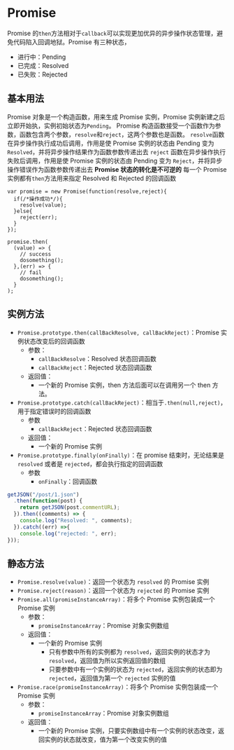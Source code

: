 # Promise

Promise 的`then`方法相对于`callback`可以实现更加优异的异步操作状态管理，避免代码陷入回调地狱。Promise 有三种状态，

- 进行中：Pending
- 已完成：Resolved
- 已失败：Rejected

## 基本用法

Promise 对象是一个构造函数，用来生成 Promise 实例，Promise 实例新建之后立即开始执，实例初始状态为`Pending`。
Promise 构造函数接受一个函数作为参数，函数包含两个参数，`resolve`和`reject`，这两个参数也是函数。
`resolve`函数在异步操作执行成功后调用，作用是使 Promise 实例的状态由 Pending 变为 `Resolved`，并将异步操作结果作为函数参数传递出去
`reject` 函数在异步操作执行失败后调用，作用是使 Promise 实例的状态由 Pending 变为 `Reject`，并将异步操作错误作为函数参数传递出去
**Promise 状态的转化是不可逆的**
每一个 Promise 实例都有`then`方法用来指定 Resolved 和 Rejected 的回调函数

```JS
var promise = new Promise(function(resolve,reject){
  if(/*操作成功*/){
    resolve(value);
  }else{
    reject(err);
  }
});

promise.then(
  (value) => {
    // success
    dosomething();
  },(err) => {
    // fail
    dosomething();
  }
);
```

## 实例方法

- `Promise.prototype.then(callBackResolve, callBackReject)`：Promise 实例状态改变后的回调函数
  - 参数：
    - `callBackResolve`：Resolved 状态回调函数
    - `callBackReject`：Rejected 状态回调函数
  - 返回值：
    - 一个新的 Promise 实例，then 方法后面可以在调用另一个 then 方法。
- `Promise.prototype.catch(callBackReject)`：相当于`.then(null,reject)`，用于指定错误时的回调函数
  - 参数
    - `callBackReject`：Rejected 状态回调函数
  - 返回值：
    - 一个新的 Promise 实例
- `Promise.prototype.finally(onFinally)`：在 promise 结束时，无论结果是 `resolved` 或者是 `rejected`，都会执行指定的回调函数
  - 参数
    - `onFinally`：回调函数

```JavaScript
getJSON("/post/1.json")
  .then(function(post) {
    return getJSON(post.commentURL);
  }).then((comments) => {
    console.log("Resolved: ", comments);
  }).catch((err) =>{
    console.log("rejected: ", err);
}));
```

## 静态方法

- `Promise.resolve(value)`：返回一个状态为 `resolved` 的 Promise 实例
- `Promise.reject(reason)`：返回一个状态为 `rejected` 的 Promise 实例
- `Promise.all(promiseInstanceArray)`：将多个 Promise 实例包装成一个 Promise 实例
  - 参数：
    - `promiseInstanceArray`：Promise 对象实例数组
  - 返回值：
    - 一个新的 Promise 实例
      - 只有参数中所有的实例都为 `resolved`，返回实例的状态才为 `resolved`，返回值为所以实例返回值的数组
      - 只要参数中有一个实例的状态为 `rejected`，返回实例的状态即为 `rejected`，返回值为第一个 `rejected` 实例的值
- `Promise.race(promiseInstanceArray)`：将多个 Promise 实例包装成一个 Promise 实例
  - 参数：
    - `promiseInstanceArray`：Promise 对象实例数组
  - 返回值：
    - 一个新的 Promise 实例，只要实例数组中有一个实例的状态改变，返回实例的状态就改变，值为第一个改变实例的值
